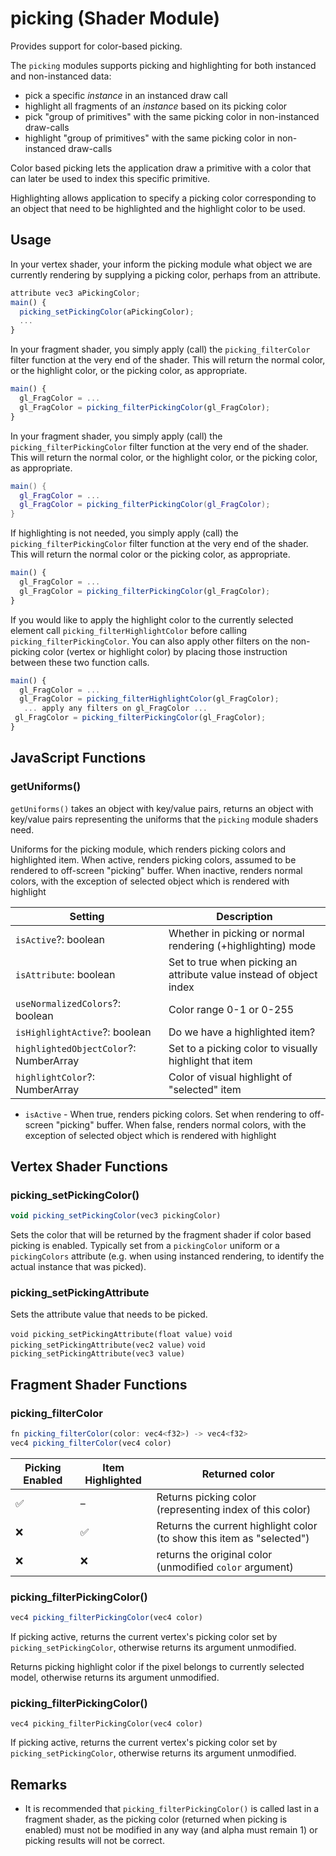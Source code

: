 # picking (Shader Module)

Provides support for color-based picking. 

The `picking` modules supports picking and highlighting for both instanced and non-instanced data:
- pick a specific *instance* in an instanced draw call
- highlight all fragments of an *instance* based on its picking color
- pick "group of primitives" with the same picking color in non-instanced draw-calls
- highlight "group of primitives" with the same picking color in non-instanced draw-calls

Color based picking lets the application draw a primitive with a color that can later be used to index this specific primitive.

Highlighting allows application to specify a picking color corresponding to an object that need to be highlighted and the highlight color to be used.


## Usage

In your vertex shader, your inform the picking module what object we are currently rendering by supplying a picking color, perhaps from an attribute.

```ts
attribute vec3 aPickingColor;
main() {
  picking_setPickingColor(aPickingColor);
  ...
}
```

In your fragment shader, you simply apply (call) the `picking_filterColor` filter function at the very end of the shader. This will return the normal color, or the highlight color, or the picking color, as appropriate.

```ts
main() {
  gl_FragColor = ...
  gl_FragColor = picking_filterPickingColor(gl_FragColor);
}
```

In your fragment shader, you simply apply (call) the `picking_filterPickingColor` filter function at the very end of the shader. This will return the normal color, or the highlight color, or the picking color, as appropriate.

```glsl
main() {
  gl_FragColor = ...
  gl_FragColor = picking_filterPickingColor(gl_FragColor);
}
```

If highlighting is not needed, you simply apply (call) the `picking_filterPickingColor` filter function at the very end of the shader. This will return the normal color or the picking color, as appropriate.

```ts
main() {
  gl_FragColor = ...
  gl_FragColor = picking_filterPickingColor(gl_FragColor);
}
```

If you would like to apply the highlight color to the currently selected element call `picking_filterHighlightColor` before calling `picking_filterPickingColor`. You can also apply other filters on the non-picking color (vertex or highlight color) by placing those instruction between these two function calls.

```ts
main() {
  gl_FragColor = ...
  gl_FragColor = picking_filterHighlightColor(gl_FragColor);
   ... apply any filters on gl_FragColor ...
 gl_FragColor = picking_filterPickingColor(gl_FragColor);
}
```

## JavaScript Functions

### getUniforms()

`getUniforms()` takes an object with key/value pairs, returns an object with key/value pairs representing the uniforms that the `picking` module shaders need.

Uniforms for the picking module, which renders picking colors and highlighted item. 
When active, renders picking colors, assumed to be rendered to off-screen "picking" buffer. 
When inactive, renders normal colors, with the exception of selected object which is rendered with highlight 

| Setting                                | Description                                                         |
| -------------------------------------- | ------------------------------------------------------------------- |
| `isActive`?: boolean                   | Whether in picking or normal rendering (+highlighting) mode         |
| `isAttribute`: boolean                 | Set to true when picking an attribute value instead of object index |
| `useNormalizedColors`?: boolean        | Color range 0-1 or 0-255                                            |
| `isHighlightActive`?: boolean          | Do we have a highlighted item?                                      |
| `highlightedObjectColor`?: NumberArray | Set to a picking color to visually highlight that item              |
| `highlightColor`?: NumberArray         | Color of visual highlight of "selected" item                        |

- `isActive` - When true, renders picking colors. Set when rendering to off-screen "picking" buffer. When false, renders normal colors, with the exception of selected object which is rendered with highlight 

<!---
- `pickingActive`=`false` (_boolean_) - Renders the picking colors instead of the normal colors. Normally only used with an off-screen framebuffer during picking.
- `pickingSelectedColor`=`null` (_array|null_) - The picking color of the selected (highlighted) object.
- `pickingHighlightColor`= `[0, 255, 255, 255]` (_array_) - Color used to highlight the currently selected object.
- `pickingAttribute`=`false` (_boolean_) - Renders a color that encodes an attribute value. Normally only used with an off-screen framebuffer during picking.

opts can contain following keys:

- `pickingSelectedColorValid` (_boolean_) - When true current instance picking color is ignored, hence no instance is highlighted.
- `pickingSelectedColor` (_array_) - Picking color of the currently selected instance.
- `pickingHighlightColor` (_array_)- Color used to highlight the currently selected instance.
- `pickingActive`=`false` (_boolean_) - When true, renders the picking colors instead of the normal colors. Normally only used with an off-screen framebuffer during picking. Default value is `false`.

Note that the selected item will be rendered using `pickingHighlightColor`, if blending is enabled for the draw, alpha channel can be used to control the blending result.
-->

## Vertex Shader Functions

### picking_setPickingColor()

```ts
void picking_setPickingColor(vec3 pickingColor)
```

Sets the color that will be returned by the fragment shader if color based picking is enabled. Typically set from a `pickingColor` uniform or a `pickingColors` attribute (e.g. when using instanced rendering, to identify the actual instance that was picked).

### picking_setPickingAttribute

Sets the attribute value that needs to be picked.

`void picking_setPickingAttribute(float value)`
`void picking_setPickingAttribute(vec2 value)`
`void picking_setPickingAttribute(vec3 value)`

## Fragment Shader Functions

### picking_filterColor

```ts
fn picking_filterColor(color: vec4<f32>) -> vec4<f32>
vec4 picking_filterColor(vec4 color)
```

| Picking Enabled | Item Highlighted | Returned color                                                        |
| --------------- | ---------------- | --------------------------------------------------------------------- |
| ✅               | –                | Returns picking color (representing index of this color)              |
| ❌               | ✅                | Returns the current highlight color (to show this item as "selected") |
| ❌               | ❌                | returns the original color (unmodified `color` argument)              |

### picking_filterPickingColor()

```ts
vec4 picking_filterPickingColor(vec4 color)
```

If picking active, returns the current vertex's picking color set by `picking_setPickingColor`, otherwise returns its argument unmodified.

Returns picking highlight color if the pixel belongs to currently selected model, otherwise returns its argument unmodified.


### picking_filterPickingColor()

`vec4 picking_filterPickingColor(vec4 color)`

If picking active, returns the current vertex's picking color set by `picking_setPickingColor`, otherwise returns its argument unmodified.

## Remarks

- It is recommended that `picking_filterPickingColor()` is called last in a fragment shader, as the picking color (returned when picking is enabled) must not be modified in any way (and alpha must remain 1) or picking results will not be correct.

